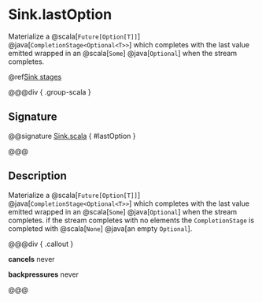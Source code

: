 # Sink.lastOption

Materialize a @scala[`Future[Option[T]]`] @java[`CompletionStage<Optional<T>>`] which completes with the last value emitted wrapped in an @scala[`Some`] @java[`Optional`] when the stream completes.

@ref[Sink stages](../index.md#sink-stages)

@@@div { .group-scala }

## Signature

@@signature [Sink.scala]($akka$/akka-stream/src/main/scala/akka/stream/scaladsl/Sink.scala) { #lastOption }

@@@

## Description

Materialize a @scala[`Future[Option[T]]`] @java[`CompletionStage<Optional<T>>`] which completes with the last value
emitted wrapped in an @scala[`Some`] @java[`Optional`] when the stream completes. if the stream completes with no elements the `CompletionStage` is
completed with @scala[`None`] @java[an empty `Optional`].


@@@div { .callout }

**cancels** never

**backpressures** never

@@@

